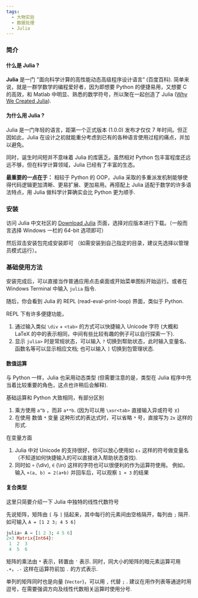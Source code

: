 ```yaml
---
tags:
  - 大物实验
  - 数据处理
  - Julia
---
```

### 简介
#### 什么是 Julia ?

**Julia** 是一门 "面向科学计算的高性能动态高级程序设计语言“ (百度百科). 
简单来说，就是一群学数学的编程爱好者，因为即想要 Python 的便捷易用，又想要 C 的高效，和 Matlab 中明显、熟悉的数学符号，所以聚在一起创造了 Julia ([Why We Created Julia](https://julialang.org/blog/2012/02/why-we-created-julia/)).

#### 为什么用 Julia ?

Julia 是一门年轻的语言，距第一个正式版本 (1.0.0) 发布才仅仅 7 年时间。但正因如此，Julia 在设计之初就能重分考虑到已有的各种语言使用过程的痛点，并加以避免。

同时，诞生时间短并不意味着 Julia 的库匮乏。虽然相对 Python 包丰富程度还远远不够，但在科学计算领域，Julia 已经有了丰富的生态。

**最重要的一点在于：** 相较于 Python 的 OOP，Julia 采取的多重派发机制能够使得代码逻辑更加清晰、更易扩展、更加易用。再搭配上 Julia 适配于数学的许多语法特点，用 Julia 做科学计算确实会比 Python 更为顺手.

### 安装

访问 Julia 中文社区的 [Download Julia](https://cn.julialang.org/downloads/) 页面，选择对应版本进行下载。（一般而言选择 Windows 一栏的 64-bit 选项即可）

然后双击安装包完成安装即可 （如需安装到自己指定的目录，建议先选择以管理员模式运行）。

### 基础使用方法

安装完成后，可以直接当作普通应用点击桌面或开始菜单图标开始运行。或者在 Windows Terminal 中输入 `julia` 指令.

随后，你会看到 Julia 的 REPL (read-eval-print-loop) 界面，类似于 Python.

REPL 下有许多便捷功能，

1. 通过输入类似 `\div` + `<tab>` 的方式可以快捷输入 Unicode 字符 (大概和 LaTeX 的中的表示相同，中间有些比较有趣的例子可以自行探索一下).
2. 显示 `julia>` 时是常规状态，可以输入 `?` 切换到帮助状态，此时输入变量名、函数名等可以显示相应文档; 也可以输入 `]` 切换到包管理状态.

#### 数值运算

与 Python 一样，Julia 也采用动态类型 (但需要注意的是，类型在 Julia 程序中充当着比较重要的角色，这点也许稍后会解释).

基础运算和 Python 大致相同，有部分区别
1. 乘方使用 `a^b` ，而非 `a**b`. (因为可以用 `\xor<tab>` 直接输入异或符号 `⊻`)
2. 在使用 数值 `*` 变量 这种形式的表达式时，可以省略 `*` 号，直接写为 `2x` 这样的形式.

在变量方面
1. Julia 中对 Unicode 的支持很好，你可以放心使用如 `ε₀` 这样的符号做变量名 （不知道如何快捷输入的可以直接进入帮助状态查找).
2. 同时如 `÷` (\div), `∈` (\in) 这样的字符也可以很便利的作为运算符使用。
	例如，输入 `×(a, b) = 2(a+b)` 并回车后，可以观察 `1 × 3` 的结果


#### 复合类型

这里只简要介绍一下 Julia 中独特的线性代数符号

先说矩阵，矩阵由 `[` 与 `]` 括起来，其中每行的元素间由空格隔开，每列由 `;` 隔开.  如可输入 `A = [1 2 3; 4 5 6]`

```julia
julia> A = [1 2 3; 4 5 6]
2×3 Matrix{Int64}:
 1  2  3
 4  5  6
```

矩阵的乘法由 `*` 表示，转置由 `'` 表示. 同时，同大小的矩阵的暗元素运算可用 `.+`，`.-` 这样在运算符前加 `.` 的方式表示.

单列的矩阵同时也是向量 (`Vector`)，可以用 `,` 代替 `;` . 建议在用作列表等通途时用逗号，在需要强调方向及线性代数相关运算时使用分号.

